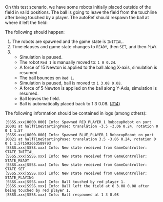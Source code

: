 On this test scenario, we have some robots initially placed outside of the field in valid positions. The ball is going to leave the field from the touchline after being touched by a player. The autoRef should respawn the ball at where it left the field:

The following should happen:

1. The robots are spawned and the game state is `INITIAL`.
2. Time elapses and game state changes to `READY`, then `SET`, and then `PLAY`.
3. - Simulation is paused.
   - The robot `Red 1` is manually moved to: `1 0 0.24`.
   - A force of 15 Newton is applied to the ball along X-axis, simulation is resumed.
   - The ball bounces on `Red 1`.
   - Simulation is paused, ball is moved to `1 3.08 0.08`.
   - A force of 5 Newton is applied on the ball along Y-Axis, simulation is resumed.
   - Ball leaves the field.
   - Ball is automatically placed back to 1 3 0.08. ([#14](https://github.com/RoboCup-Humanoid-TC/webots/issues/14))

The following information should be contained in logs (among others):

```
[SSSS.xxx|0000.000] Info: Spawned RED_PLAYER_1 RobocupRobot on port 10001 at halfTimeStartingPose: translation -3.5 -3.06 0.24, rotation 0 0 1 1.57
[SSSS.xxx|0000.000] Info: Spawned BLUE_PLAYER_1 RobocupRobot on port 10021 at halfTimeStartingPose: translation 3.5 -3.06 0.24, rotation 0 0 1 1.571592653589793
[SSSS.xxx|SSSS.xxx] Info: New state received from GameController: STATE_INITIAL
[SSSS.xxx|SSSS.xxx] Info: New state received from GameController: STATE_READY
[SSSS.xxx|SSSS.xxx] Info: New state received from GameController: STATE_SET
[SSSS.xxx|SSSS.xxx] Info: New state received from GameController: STATE_PLAYING
[SSSS.xxx|SSSS.xxx] Info: Ball touched by red player 1.
[SSSS.xxx|SSSS.xxx] Info: Ball left the field at 0 3.08 0.08 after being touched by red player 1.
[SSSS.xxx|SSSS.xxx] Info: Ball respawned at 1 3 0.08
```
